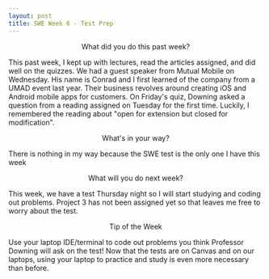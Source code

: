 ```yaml
---
layout: post
title: SWE Week 6 - Test Prep
---
```


<p align="center"> What did you do this past week? </p>
This past week, I kept up with lectures, read the articles assigned, and did well on the quizzes. We had a guest speaker from Mutual Mobile on Wednesday. His name is Conrad and I first learned of the company from a UMAD event last year. Their business revolves around creating iOS and Android mobile apps for customers. On Friday's quiz, Downing asked a question from a reading assigned on Tuesday for the first time. Luckily, I remembered the reading about "open for extension but closed for modification".

<p align="center"> What's in your way? </p>
There is nothing in my way because the SWE test is the only one I have this week

<p align="center"> What will you do next week? </p>
This week, we have a test Thursday night so I will start studying and coding out problems. Project 3 has not been assigned yet so that leaves me free to worry about the test.

<p align="center"> Tip of the Week </p>
Use your laptop IDE/terminal to code out problems you think Professor Downing will ask on the test! Now that the tests are on Canvas and on our laptops, using your laptop to practice and study is even more necessary than before.

